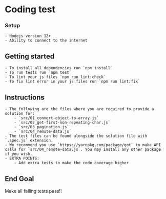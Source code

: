 # Coding test

### Setup

    - Nodejs version 12+
    - Ability to connect to the internet

## Getting started

    - To install all dependencies run `npm install`
    - To run tests run `npm test`
    - To lint your js files `npm run lint:check`
    - To fix lint error in your js files run `npm run lint:fix`

## Instructions

    - The following are the files where you are required to provide a solution for:
        - `src/01_convert-object-to-array.js`
        - `src/02_get-first-non-repeating-char.js`
        - `src/03_pagination.js`
        - `src/04_remote-data.js`
    - The test files can be found alongside the solution file with `.spec.js` extension.
    - We recommend you use `https://yarnpkg.com/package/got` to make API calls for `src/04_remote-data.js`. You may install any other package if you wish.
    - EXTRA POINTS:
        - Add extra tests to make the code coverage higher

## End Goal

Make all failing tests pass!!

